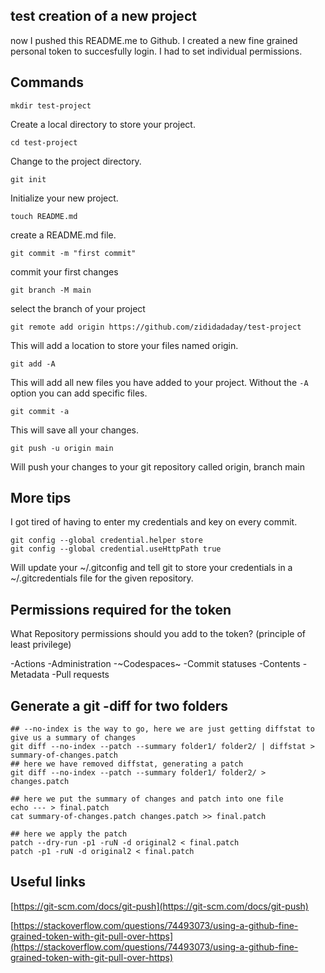 ## test creation of a new project
now I pushed this README.me to Github.
I created a new fine grained personal token to succesfully login. I had to set individual permissions.

## Commands

`mkdir test-project`

Create a local directory to store your project.

`cd test-project`

Change to the project directory.

`git init`

Initialize your new project.

`touch README.md`

create a README.md file.

`git commit -m "first commit"`

commit your first changes

`git branch -M main`

select the branch of your project

`git remote add origin https://github.com/zididadaday/test-project`

This will add a location to store your files named origin.

`git add -A`

This will add all new files you have added to your project.
Without the `-A` option you can add specific files.

`git commit -a`

This will save all your changes.

`git push -u origin main`

Will push your changes to your git repository called origin, branch main


## More tips

I got tired of having to enter my credentials and key on every commit.
```
git config --global credential.helper store
git config --global credential.useHttpPath true
```
Will update your ~/.gitconfig and tell git to store your credentials in a ~/.gitcredentials file for the given repository.

## Permissions required for the token

What Repository permissions should you add to the token? (principle of least privilege)

-Actions
-Administration
-~Codespaces~
-Commit statuses
-Contents
-Metadata
-Pull requests

## Generate a git -diff for two folders

```
## --no-index is the way to go, here we are just getting diffstat to give us a summary of changes
git diff --no-index --patch --summary folder1/ folder2/ | diffstat > summary-of-changes.patch
## here we have removed diffstat, generating a patch
git diff --no-index --patch --summary folder1/ folder2/ > changes.patch

## here we put the summary of changes and patch into one file
echo --- > final.patch
cat summary-of-changes.patch changes.patch >> final.patch

## here we apply the patch
patch --dry-run -p1 -ruN -d original2 < final.patch
patch -p1 -ruN -d original2 < final.patch
```

## Useful links

[https://git-scm.com/docs/git-push](https://git-scm.com/docs/git-push)

[https://stackoverflow.com/questions/74493073/using-a-github-fine-grained-token-with-git-pull-over-https](https://stackoverflow.com/questions/74493073/using-a-github-fine-grained-token-with-git-pull-over-https)
